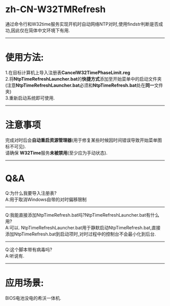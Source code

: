 zh-CN-W32TMRefresh
=================
通过命令行和W32time服务实现开机时自动网络NTP对时,使用findstr判断是否成功,因此仅在简体中文环境下有用.

***
使用方法:  
=================
1.在目标计算机上导入注册表**CancelW32TimePhaseLimit.reg**  
2.将**NtpTimeRefreshLauncher.bat**的**快捷方式**添加至开始菜单中的启动文件夹(注意**NtpTimeRefreshLauncher.bat**必须和**NtpTimeRefresh.bat**处在**同一**文件夹)  
3.重新启动系统即可使用.  
***

注意事项  
=================
完成对时后会**自动重启资源管理器**(用于修复某些时候因时间错误导致开始菜单图标不可见).  
请确保 **W32Time**服务**未被禁用**(至少应为手动状态).  
***

Q&A
=================
Q:为什么我要导入注册表?  
A:用于取消Windows自带的对时偏移限制  
***
Q:我能直接添加NtpTimeRefresh.bat吗?NtpTimeRefreshLauncher.bat有什么用?  
A:可以. NtpTimeRefreshLauncher.bat用于静默启动NtpTimeRefresh.bat,直接添加NtpTimeRefresh.bat到启动项时,对时过程中的控制台不会最小化到后台.  
***
Q:这个脚本带有病毒吗?  
A:听说有.  
***

应用场景:  
=================
BIOS电池没电的希沃一体机.
